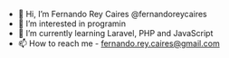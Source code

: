 - 👋 Hi, I’m Fernando Rey Caires @fernandoreycaires
- 👀 I’m interested in programin
- 🌱 I’m currently learning Laravel, PHP  and JavaScript 
- 📫 How to reach me - fernando.rey.caires@gmail.com

<!---
fernandoreycaires/fernandoreycaires is a ✨ special ✨ repository because its `README.md` (this file) appears on your GitHub profile.
You can click the Preview link to take a look at your changes.
--->
